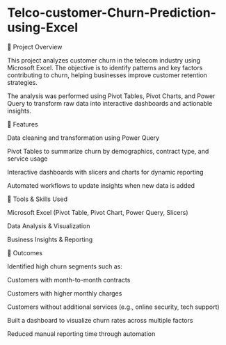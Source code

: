 # Telco-customer-Churn-Prediction-using-Excel

🔹 Project Overview

This project analyzes customer churn in the telecom industry using Microsoft Excel. The objective is to identify patterns and key factors contributing to churn, helping businesses improve customer retention strategies.

The analysis was performed using Pivot Tables, Pivot Charts, and Power Query to transform raw data into interactive dashboards and actionable insights.

🔹 Features

Data cleaning and transformation using Power Query

Pivot Tables to summarize churn by demographics, contract type, and service usage

Interactive dashboards with slicers and charts for dynamic reporting

Automated workflows to update insights when new data is added

🔹 Tools & Skills Used

Microsoft Excel (Pivot Table, Pivot Chart, Power Query, Slicers)

Data Analysis & Visualization

Business Insights & Reporting

🔹 Outcomes

Identified high churn segments such as:

Customers with month-to-month contracts

Customers with higher monthly charges

Customers without additional services (e.g., online security, tech support)

Built a dashboard to visualize churn rates across multiple factors

Reduced manual reporting time through automation

